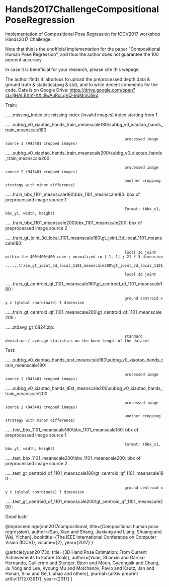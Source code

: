 # Hands2017ChallengeCompositionalPoseRegression
Implementation of Compositional Pose Regression for ICCV2017 workshop Hands2017 Challenge.

Note that this is the unofficial implementation for the paper "Compositional Human Pose Regression", and thus the author does not guarantee the 100 percent accuracy.

In case it is beneficial for your research, please cite this wepage.

The author finds it laborious to upload the preprocessed depth data & ground truth & statistics(avg & std), and to write decent comments for the code. Data is on Google Drive: https://drive.google.com/open?id=1jHALBXnf-XXlJiwAuRoLqVQ-9qMmU6ku 

Train:

......missing_index.txt: missing index (invalid images) index starting from 1

......subbg_v0_xiaotao_hands_train_meanscale180\subbg_v0_xiaotao_hands_train_meanscale180:

                                                         processed image source 1 (943401 cropped images)
                                                         
......subbg_v0_xiaotao_hands_train_meanscale200\subbg_v0_xiaotao_hands_train_meanscale200:

                                                         processed image source 2 (943401 cropped images)
                                                         
                                                         another cropping strategy with minor difference)
                                                         
......train_bbx_1101_meanscale180\bbx_1101_meanscale180: bbx of preprocessed image source 1 

                                                         Format: (bbx_x1, bbx_y1, width, height)
                                                         
......train_bbx_1101_meanscale200\bbx_1101_meanscale200: bbx of preprocessed image source 2 

......train_gt_joint_3d_local_1101_meanscale180\gt_joint_3d_local_1101_meanscale180:

                                                         local 3d joint within the 400*400*400 cube ; normalized in [-1, 1] ; 21 * 3 dimension
                                                         ......train_gt_joint_3d_local_1101_meanscale200\gt_joint_3d_local_1101_meanscale200:
                                                         
                                                         local 3d joint 
                                                         
......train_gt_centroid_qf_1101_meanscale180\gt_centroid_qf_1101_meanscale180 :

                                                         ground centroid x y z (global coordinate) 3 dimension
                                                         
......train_gt_centroid_qf_1101_meanscale200\gt_centroid_qf_1101_meanscale200 :                                                         

......stdavg_gt_0824.zip:                                

                                                         standard deviation / average statistics on the bone length of the dataset


Test:

......subbg_v0_xiaotao_hands_test_meanscale180\subbg_v0_xiaotao_hands_train_meanscale180:

                                                         processed image source 1 (943401 cropped images)
                                                         
......subbg_v0_xiaotao_hands_tEst_meanscale200\subbg_v0_xiaotao_hands_train_meanscale200:

                                                         processed image source 2 (943401 cropped images)
                                                         
                                                         another cropping strategy with minor difference)
                                                         
......test_bbx_1101_meanscale180\bbx_1101_meanscale180: bbx of preprocessed image source 1 

                                                         Format: (bbx_x1, bbx_y1, width, height)
                                                         
......test_bbx_1101_meanscale200\bbx_1101_meanscale200: bbx of preprocessed image source 2 

......test_gt_centroid_qf_1101_meanscale180\gt_centroid_qf_1101_meanscale180 :

                                                         ground centroid x y z (global coordinate) 3 dimension
                                                         
......test_gt_centroid_qf_1101_meanscale200\gt_centroid_qf_1101_meanscale200 :                                                         

Good luck!

@inproceedings{sun2017compositional,
  title={Compositional human pose regression},
  author={Sun, Xiao and Shang, Jiaxiang and Liang, Shuang and Wei, Yichen},
  booktitle={The IEEE International Conference on Computer Vision (ICCV)},
  volume={2},
  year={2017}
}

@article{yuan20173d,
  title={3D Hand Pose Estimation: From Current Achievements to Future Goals},
  author={Yuan, Shanxin and Garcia-Hernando, Guillermo and Stenger, Bjorn and Moon, Gyeongsik and Chang, Ju Yong and Lee, Kyoung Mu and Molchanov, Pavlo and Kautz, Jan and Honari, Sina and Ge, Liuhao and others},
  journal={arXiv preprint arXiv:1712.03917},
  year={2017}
}
